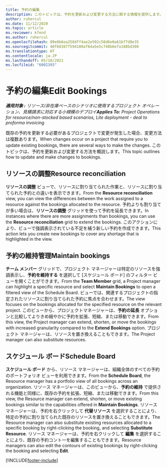```yaml
---
title: 予約の編集
description: このトピックは、予約を更新および変更する方法に関する情報を提供します。
author: ruhercul
ms.date: 11/12/2020
ms.topic: article
ms.reviewer: kfend
ms.author: ruhercul
ms.openlocfilehash: 89e6b6ea258dff4ae2e592c58d6e0a61bf7d8e35
ms.sourcegitcommit: 40f68387f594180af64a5e5c748b6efa188bd300
ms.translationtype: HT
ms.contentlocale: ja-JP
ms.lasthandoff: 05/10/2021
ms.locfileid: "6002393"
---
```

# <a name="edit-bookings"></a><span data-ttu-id="f181e-103">予約の編集</span><span class="sxs-lookup"><span data-stu-id="f181e-103">Edit Bookings</span></span>

<span data-ttu-id="f181e-104">_**適用対象 :** リソース/非在庫ベースのシナリオに使用するプロジェクト オペレーション、見積請求に対応する小規模のデプロイ_</span><span class="sxs-lookup"><span data-stu-id="f181e-104">_**Applies To:** Project Operations for resource/non-stocked based scenarios, Lite deployment - deal to proforma invoicing_</span></span>


<span data-ttu-id="f181e-105">既存の予約を更新する必要があるプロジェクトで変更が発生した場合、変更方法は複数あります。</span><span class="sxs-lookup"><span data-stu-id="f181e-105">When changes occur on a project that require you to update existing bookings, there are several ways to make the changes.</span></span> <span data-ttu-id="f181e-106">このトピックは、予約を更新および変更する方法を概説します。</span><span class="sxs-lookup"><span data-stu-id="f181e-106">This topic outlines how to update and make changes to bookings.</span></span>

## <a name="resource-reconciliation"></a><span data-ttu-id="f181e-107">リソースの調整</span><span class="sxs-lookup"><span data-stu-id="f181e-107">Resource reconciliation</span></span>

<span data-ttu-id="f181e-108">**リソースの調整** ビューで、リソースに割り当てられた作業と、リソースに割り当てられた予約との違いを表示できます。</span><span class="sxs-lookup"><span data-stu-id="f181e-108">From the **Resource reconciliation** view, you can view the differences between the work assigned to a resource against the bookings allocated to the resource.</span></span> <span data-ttu-id="f181e-109">予約よりも割り当てが多い場合は、**リソースの調整** グリッドを使って予約を延長できます。</span><span class="sxs-lookup"><span data-stu-id="f181e-109">In instances where there are more assignments than bookings, you can use the **Resource reconciliation** grid to extend the bookings.</span></span> <span data-ttu-id="f181e-110">このアクションにより、ビューで強調表示されている不足を補う新しい予約を作成できます。</span><span class="sxs-lookup"><span data-stu-id="f181e-110">This action lets you create new bookings to cover any shortage that is highlighted in the view.</span></span>

## <a name="maintain-bookings"></a><span data-ttu-id="f181e-111">予約の維持管理</span><span class="sxs-lookup"><span data-stu-id="f181e-111">Maintain bookings</span></span>

<span data-ttu-id="f181e-112">**チーム メンバー** グリッドで、プロジェクト マネージャーは特定のリソースを強調表示し、**予約を維持する** を選択して [スケジュール ボード] のフィルター ビューを開くことができます。</span><span class="sxs-lookup"><span data-stu-id="f181e-112">From the **Team Member** grid, a Project manager can highlight a specific resource and select **Maintain Bookings** to open a filtered view of the Schedule Board.</span></span> <span data-ttu-id="f181e-113">ビューでは、関連するプロジェクトの指定されたリソースに割り当てられた予約に焦点を合わせます。</span><span class="sxs-lookup"><span data-stu-id="f181e-113">The view focuses on the bookings allocated for the specified resource on the relevant project.</span></span> <span data-ttu-id="f181e-114">このビューから、プロジェクトマネージャーは、**予約の延長** オプションと比較してよりきめ細やかに予約を拡張、短縮、または移動できます。</span><span class="sxs-lookup"><span data-stu-id="f181e-114">From this view, the Project manager can extend, shorten, or move the bookings with increased granularity compared to the **Extend Bookings** option.</span></span> <span data-ttu-id="f181e-115">プロジェクト マネージャーは、リソースを置き換えることもできます。</span><span class="sxs-lookup"><span data-stu-id="f181e-115">The Project manager can also substitute resources.</span></span>

## <a name="schedule-board"></a><span data-ttu-id="f181e-116">スケジュール ボード</span><span class="sxs-lookup"><span data-stu-id="f181e-116">Schedule Board</span></span>

<span data-ttu-id="f181e-117">**スケジュール ボード** から、リソース マネージャーは、組織全体のすべての予約のポートフォリオ ビューを利用できます。</span><span class="sxs-lookup"><span data-stu-id="f181e-117">From the **Schedule Board**, the Resource manager has a portfolio view of all bookings across an organization.</span></span> <span data-ttu-id="f181e-118">リソース マネージャーは、このビューから、**予約の維持** で提供される機能と同様に、既存の予約を拡張、短縮、または移動できます。</span><span class="sxs-lookup"><span data-stu-id="f181e-118">From this view, the Resource manager can extend, shorten, or move existing bookings similar to the capabilities offered in **Maintain Bookings**.</span></span> <span data-ttu-id="f181e-119">リソース マネージャーは、予約を右クリックして **代替リソース** を選択することにより、特定の予約に割り当てられた既存のリソースを置き換えることもできます。</span><span class="sxs-lookup"><span data-stu-id="f181e-119">The Resource manager can also substitute existing resources allocated to a specific booking by right-clicking the booking, and selecting **Substitute Resource**.</span></span> <span data-ttu-id="f181e-120">リソース マネージャーは、予約を右クリックして **編集** を選択することにより、既存の予約コントーを編集することもできます。</span><span class="sxs-lookup"><span data-stu-id="f181e-120">Resource managers can also edit the contours of existing bookings by right-clicking the booking and selecting **Edit**.</span></span>


[!INCLUDE[footer-include](../includes/footer-banner.md)]